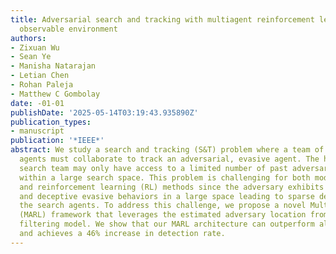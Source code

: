 ```yaml
---
title: Adversarial search and tracking with multiagent reinforcement learning in sparsely
  observable environment
authors:
- Zixuan Wu
- Sean Ye
- Manisha Natarajan
- Letian Chen
- Rohan Paleja
- Matthew C Gombolay
date: -01-01
publishDate: '2025-05-14T03:19:43.935890Z'
publication_types:
- manuscript
publication: '*IEEE*'
abstract: We study a search and tracking (S&T) problem where a team of dynamic search
  agents must collaborate to track an adversarial, evasive agent. The heterogeneous
  search team may only have access to a limited number of past adversary trajectories
  within a large search space. This problem is challenging for both model-based searching
  and reinforcement learning (RL) methods since the adversary exhibits reactionary
  and deceptive evasive behaviors in a large space leading to sparse detections for
  the search agents. To address this challenge, we propose a novel Multi-Agent RL
  (MARL) framework that leverages the estimated adversary location from our learnable
  filtering model. We show that our MARL architecture can outperform all baselines
  and achieves a 46% increase in detection rate.
---
```

